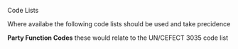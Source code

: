 Code Lists 

Where availabe the following code lists should be used and take precidence 

**Party Function Codes** these would relate to the UN/CEFECT 3035 code list
